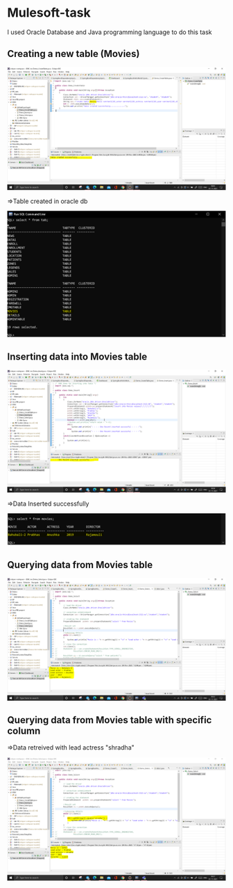 # Mulesoft-task
I used Oracle Database and Java programming language to do this task

## Creating a new table (Movies)

<p align="center">
  <img src="https://github.com/Jithendra-k/Mulesoft-task/blob/master/pics/Capture-1.PNG">
</p>
=>Table created in oracle db
<p align="center">
  <img src="https://github.com/Jithendra-k/Mulesoft-task/blob/master/pics/Capture-2.PNG">
</p>

## Inserting data into Movies table

<p align="center">
  <img src="https://github.com/Jithendra-k/Mulesoft-task/blob/master/pics/Capture-3.PNG">
</p>
=>Data Inserted successfully
<p align="center">
  <img src="https://github.com/Jithendra-k/Mulesoft-task/blob/master/pics/Capture-4.PNG">
</p>

## Querying data from Movies table

<p align="center">
  <img src="https://github.com/Jithendra-k/Mulesoft-task/blob/master/pics/Capture-5.PNG">
</p>

## Querying data from Movies table with specific column
=>Data retreived with lead actress "shradha"
<p align="center">
  <img src="https://github.com/Jithendra-k/Mulesoft-task/blob/master/pics/Capture-6.PNG">
</p>
